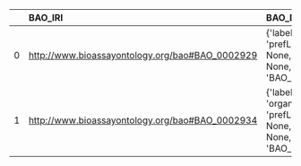 |    | BAO_IRI                                         | BAO_DESC                                                                              | metadata4Ing_IRI                       | metadata4Ing_DESC                                 |
|---:|:------------------------------------------------|:--------------------------------------------------------------------------------------|:---------------------------------------|:--------------------------------------------------|
|  0 | http://www.bioassayontology.org/bao#BAO_0002929 | {'label': 'role', 'prefLabel': None, 'altLabel': None, 'name': 'BAO_0002929'}         | http://www.w3.org/ns/prov#Role         | {'prefLabel': 'role', 'name': 'role'}             |
|  1 | http://www.bioassayontology.org/bao#BAO_0002934 | {'label': 'organization', 'prefLabel': None, 'altLabel': None, 'name': 'BAO_0002934'} | http://xmlns.com/foaf/0.1/Organization | {'label': 'organization', 'name': 'organization'} |